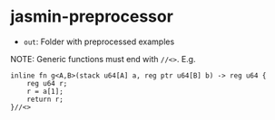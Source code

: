 # jasmin-preprocessor

- `out`: Folder with preprocessed examples

NOTE: Generic functions must end with `//<>`. E.g.

```
inline fn g<A,B>(stack u64[A] a, reg ptr u64[B] b) -> reg u64 {
    reg u64 r;
    r = a[1];
    return r; 
}//<>
```